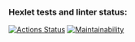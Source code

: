 ### Hexlet tests and linter status:
[![Actions Status](https://github.com/ArtSV86/java-project-78/actions/workflows/hexlet-check.yml/badge.svg)](https://github.com/ArtSV86/java-project-78/actions)
[![Maintainability](https://api.codeclimate.com/v1/badges/7dbce38435d59151487e/maintainability)](https://codeclimate.com/github/ArtSV86/java-project-78/maintainability)